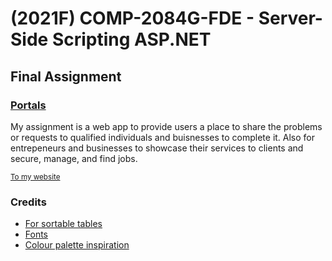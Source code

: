 <h1>(2021F) COMP-2084G-FDE - Server-Side Scripting ASP.NET</h1>
<h2>Final Assignment</h2>
<h3><a href="https://aspfinal-portals.azurewebsites.net">Portals</a></h3>
<p>My assignment is a web app to provide users a place to share the problems or requests to qualified individuals and buisnesses to complete it. Also for entrepeneurs and businesses to showcase their services to clients and secure, manage, and find jobs.</p>
<a href="https://aspfinal-portals.azurewebsites.net"><small>To my website</small></a>
<h3>Credits</h3>
<ul>
<li><a href="">For sortable tables<a/>
<li><a href="https://fonts.google.com/">Fonts</a></li>
<li><a href="https://coolors.co/">Colour palette inspiration</a></li>
</ul>

